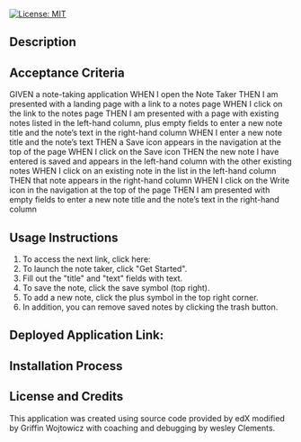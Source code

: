 [![License: MIT](https://img.shields.io/badge/License-MIT-yellow.svg)](https://opensource.org/licenses/MIT)
  
## Description


## Acceptance Criteria

GIVEN a note-taking application
WHEN I open the Note Taker
THEN I am presented with a landing page with a link to a notes page
WHEN I click on the link to the notes page
THEN I am presented with a page with existing notes listed in the left-hand column, plus empty fields to enter a new note title and the note’s text in the right-hand column
WHEN I enter a new note title and the note’s text
THEN a Save icon appears in the navigation at the top of the page
WHEN I click on the Save icon
THEN the new note I have entered is saved and appears in the left-hand column with the other existing notes
WHEN I click on an existing note in the list in the left-hand column
THEN that note appears in the right-hand column
WHEN I click on the Write icon in the navigation at the top of the page
THEN I am presented with empty fields to enter a new note title and the note’s text in the right-hand column


## Usage Instructions

1. To access the next link, click here:
2. To launch the note taker, click "Get Started".
3. Fill out the "title" and "text" fields with text. 
4. To save the note, click the save symbol (top right).
5. To add a new note, click the plus symbol in the top right corner.
6. In addition, you can remove saved notes by clicking the trash button.


## Deployed Application Link:


## Installation Process


## License and Credits
This application was created using source code provided by edX modified by Griffin Wojtowicz with coaching and debugging by wesley Clements.